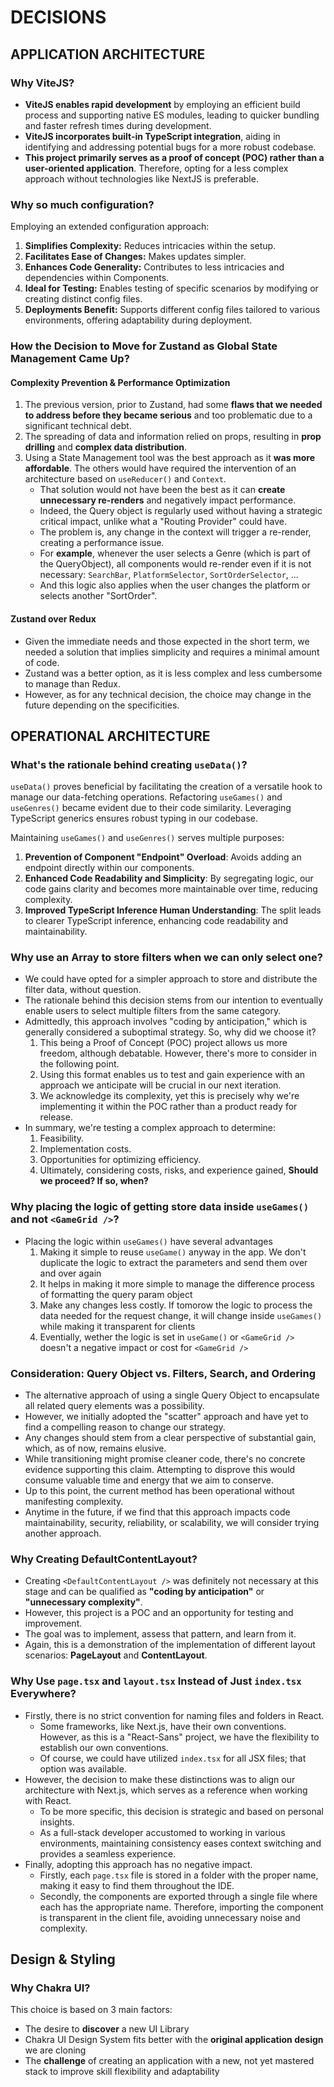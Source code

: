 # DECISIONS

## APPLICATION ARCHITECTURE

### Why ViteJS?

- **ViteJS enables rapid development** by employing an efficient build process and supporting native ES modules, leading to quicker bundling and faster refresh times during development.
- **ViteJS incorporates built-in TypeScript integration**, aiding in identifying and addressing potential bugs for a more robust codebase.
- **This project primarily serves as a proof of concept (POC) rather than a user-oriented application**. Therefore, opting for a less complex approach without technologies like NextJS is preferable.

### Why so much configuration?

Employing an extended configuration approach:

1. **Simplifies Complexity:** Reduces intricacies within the setup.
2. **Facilitates Ease of Changes:** Makes updates simpler.
3. **Enhances Code Generality:** Contributes to less intricacies and dependencies within Components.
4. **Ideal for Testing:** Enables testing of specific scenarios by modifying or creating distinct config files.
5. **Deployments Benefit:** Supports different config files tailored to various environments, offering adaptability during deployment.

### How the Decision to Move for Zustand as Global State Management Came Up?

#### Complexity Prevention & Performance Optimization

1. The previous version, prior to Zustand, had some **flaws that we needed to address before they became serious** and too problematic due to a significant technical debt.
2. The spreading of data and information relied on props, resulting in **prop drilling** and **complex data distribution**.
3. Using a State Management tool was the best approach as it **was more affordable**. The others would have required the intervention of an architecture based on `useReducer()` and `Context`.
   - That solution would not have been the best as it can **create unnecessary re-renders** and negatively impact performance.
   - Indeed, the Query object is regularly used without having a strategic critical impact, unlike what a "Routing Provider" could have.
   - The problem is, any change in the context will trigger a re-render, creating a performance issue.
   - For **example**, whenever the user selects a Genre (which is part of the QueryObject), all components would re-render even if it is not necessary: `SearchBar`, `PlatformSelector`, `SortOrderSelector`, ...
   - And this logic also applies when the user changes the platform or selects another "SortOrder".

#### Zustand over Redux

- Given the immediate needs and those expected in the short term, we needed a solution that implies simplicity and requires a minimal amount of code.
- Zustand was a better option, as it is less complex and less cumbersome to manage than Redux.
- However, as for any technical decision, the choice may change in the future depending on the specificities.

## OPERATIONAL ARCHITECTURE

### What's the rationale behind creating `useData()`?

`useData()` proves beneficial by facilitating the creation of a versatile hook to manage our data-fetching operations. Refactoring `useGames()` and `useGenres()` became evident due to their code similarity. Leveraging TypeScript generics ensures robust typing in our codebase.

Maintaining `useGames()` and `useGenres()` serves multiple purposes:

1. **Prevention of Component "Endpoint" Overload**: Avoids adding an endpoint directly within our components.
2. **Enhanced Code Readability and Simplicity**: By segregating logic, our code gains clarity and becomes more maintainable over time, reducing complexity.
3. **Improved TypeScript Inference Human Understanding**: The split leads to clearer TypeScript inference, enhancing code readability and maintainability.

### Why use an Array to store filters when we can only select one?

- We could have opted for a simpler approach to store and distribute the filter data, without question.
- The rationale behind this decision stems from our intention to eventually enable users to select multiple filters from the same category.
- Admittedly, this approach involves "coding by anticipation," which is generally considered a suboptimal strategy. So, why did we choose it?
  1. This being a Proof of Concept (POC) project allows us more freedom, although debatable. However, there's more to consider in the following point.
  2. Using this format enables us to test and gain experience with an approach we anticipate will be crucial in our next iteration.
  3. We acknowledge its complexity, yet this is precisely why we're implementing it within the POC rather than a product ready for release.
- In summary, we're testing a complex approach to determine:
  1. Feasibility.
  2. Implementation costs.
  3. Opportunities for optimizing efficiency.
  4. Ultimately, considering costs, risks, and experience gained, **Should we proceed? If so, when?**

### Why placing the logic of getting store data inside `useGames()` and not `<GameGrid />`?

- Placing the logic within `useGames()` have several advantages
  1. Making it simple to reuse `useGame()` anyway in the app. We don't duplicate the logic to extract the parameters and send them over and over again
  2. It helps in making it more simple to manage the difference process of formatting the query param object
  3. Make any changes less costly. If tomorow the logic to process the data needed for the request change, it will change inside `useGames()` while making it transparent for clients
  4. Eventially, wether the logic is set in `useGame()` or `<GameGrid />` doesn't a negative impact or cost for `<GameGrid />`

### Consideration: Query Object vs. Filters, Search, and Ordering

- The alternative approach of using a single Query Object to encapsulate all related query elements was a possibility.
- However, we initially adopted the "scatter" approach and have yet to find a compelling reason to change our strategy.
- Any changes should stem from a clear perspective of substantial gain, which, as of now, remains elusive.
- While transitioning might promise cleaner code, there's no concrete evidence supporting this claim. Attempting to disprove this would consume valuable time and energy that we aim to conserve.
- Up to this point, the current method has been operational without manifesting complexity.
- Anytime in the future, if we find that this approach impacts code maintainability, security, reliability, or scalability, we will consider trying another approach.

### Why Creating DefaultContentLayout?

- Creating `<DefaultContentLayout />` was definitely not necessary at this stage and can be qualified as **"coding by anticipation"** or **"unnecessary complexity"**.
- However, this project is a POC and an opportunity for testing and improvement.
- The goal was to implement, assess that pattern, and learn from it.
- Again, this is a demonstration of the implementation of different layout scenarios: **PageLayout** and **ContentLayout**.

### Why Use `page.tsx` and `layout.tsx` Instead of Just `index.tsx` Everywhere?

- Firstly, there is no strict convention for naming files and folders in React.
  - Some frameworks, like Next.js, have their own conventions. However, as this is a "React-Sans" project, we have the flexibility to establish our own conventions.
  - Of course, we could have utilized `index.tsx` for all JSX files; that option was available.
- However, the decision to make these distinctions was to align our architecture with Next.js, which serves as a reference when working with React.
  - To be more specific, this decision is strategic and based on personal insights.
  - As a full-stack developer accustomed to working in various environments, maintaining consistency eases context switching and provides a seamless experience.
- Finally, adopting this approach has no negative impact.
  - Firstly, each `page.tsx` file is stored in a folder with the proper name, making it easy to find them throughout the IDE.
  - Secondly, the components are exported through a single file where each has the appropriate name. Therefore, importing the component is transparent in the client file, avoiding unnecessary noise and complexity.

## Design & Styling

### Why Chakra UI?

This choice is based on 3 main factors:

- The desire to **discover** a new UI Library
- Chakra UI Design System fits better with the **original application design** we are cloning
- The **challenge** of creating an application with a new, not yet mastered stack to improve skill flexibility and adaptability
